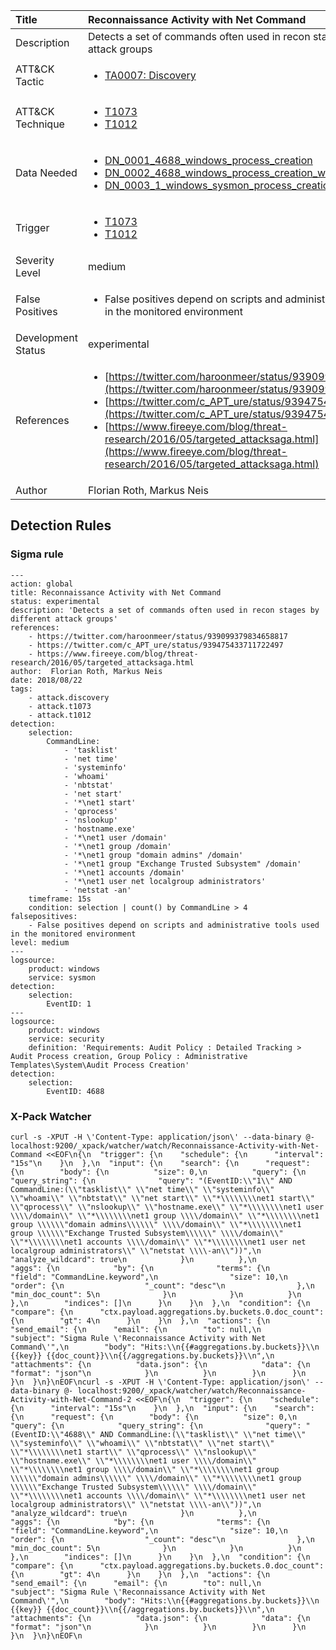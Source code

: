 | Title                | Reconnaissance Activity with Net Command                                                                                                                                                 |
|:---------------------|:------------------------------------------------------------------------------------------------------------------------------------------------------------|
| Description          | Detects a set of commands often used in recon stages by different attack groups                                                                                                                                           |
| ATT&amp;CK Tactic    | <ul><li>[TA0007: Discovery](https://attack.mitre.org/tactics/TA0007)</li></ul>  |
| ATT&amp;CK Technique | <ul><li>[T1073](https://attack.mitre.org/tactics/T1073)</li><li>[T1012](https://attack.mitre.org/tactics/T1012)</li></ul>                             |
| Data Needed          | <ul><li>[DN_0001_4688_windows_process_creation](../Data_Needed/DN_0001_4688_windows_process_creation.md)</li><li>[DN_0002_4688_windows_process_creation_with_commandline](../Data_Needed/DN_0002_4688_windows_process_creation_with_commandline.md)</li><li>[DN_0003_1_windows_sysmon_process_creation](../Data_Needed/DN_0003_1_windows_sysmon_process_creation.md)</li></ul>                                                         |
| Trigger              | <ul><li>[T1073](../Triggering/T1073.md)</li><li>[T1012](../Triggering/T1012.md)</li></ul>  |
| Severity Level       | medium                                                                                                                                                 |
| False Positives      | <ul><li>False positives depend on scripts and administrative tools used in the monitored environment</li></ul>                                                                  |
| Development Status   | experimental                                                                                                                                                |
| References           | <ul><li>[https://twitter.com/haroonmeer/status/939099379834658817](https://twitter.com/haroonmeer/status/939099379834658817)</li><li>[https://twitter.com/c_APT_ure/status/939475433711722497](https://twitter.com/c_APT_ure/status/939475433711722497)</li><li>[https://www.fireeye.com/blog/threat-research/2016/05/targeted_attacksaga.html](https://www.fireeye.com/blog/threat-research/2016/05/targeted_attacksaga.html)</li></ul>                                                          |
| Author               | Florian Roth, Markus Neis                                                                                                                                                |


## Detection Rules

### Sigma rule

```
---
action: global
title: Reconnaissance Activity with Net Command
status: experimental
description: 'Detects a set of commands often used in recon stages by different attack groups' 
references:
    - https://twitter.com/haroonmeer/status/939099379834658817
    - https://twitter.com/c_APT_ure/status/939475433711722497
    - https://www.fireeye.com/blog/threat-research/2016/05/targeted_attacksaga.html
author:  Florian Roth, Markus Neis
date: 2018/08/22
tags:
    - attack.discovery
    - attack.t1073
    - attack.t1012 
detection:
    selection:
        CommandLine: 
            - 'tasklist'
            - 'net time'
            - 'systeminfo'
            - 'whoami'
            - 'nbtstat'
            - 'net start'
            - '*\net1 start'
            - 'qprocess'
            - 'nslookup'
            - 'hostname.exe'
            - '*\net1 user /domain'
            - '*\net1 group /domain'
            - '*\net1 group "domain admins" /domain'
            - '*\net1 group "Exchange Trusted Subsystem" /domain'
            - '*\net1 accounts /domain' 
            - '*\net1 user net localgroup administrators' 
            - 'netstat -an'
    timeframe: 15s 
    condition: selection | count() by CommandLine > 4
falsepositives: 
    - False positives depend on scripts and administrative tools used in the monitored environment
level: medium
---
logsource:
    product: windows
    service: sysmon
detection:
    selection:
        EventID: 1
---
logsource:
    product: windows
    service: security
    definition: 'Requirements: Audit Policy : Detailed Tracking > Audit Process creation, Group Policy : Administrative Templates\System\Audit Process Creation'
detection:
    selection:
        EventID: 4688

```








### X-Pack Watcher

```
curl -s -XPUT -H \'Content-Type: application/json\' --data-binary @- localhost:9200/_xpack/watcher/watch/Reconnaissance-Activity-with-Net-Command <<EOF\n{\n  "trigger": {\n    "schedule": {\n      "interval": "15s"\n    }\n  },\n  "input": {\n    "search": {\n      "request": {\n        "body": {\n          "size": 0,\n          "query": {\n            "query_string": {\n              "query": "(EventID:\\"1\\" AND CommandLine:(\\"tasklist\\" \\"net time\\" \\"systeminfo\\" \\"whoami\\" \\"nbtstat\\" \\"net start\\" \\"*\\\\\\\\net1 start\\" \\"qprocess\\" \\"nslookup\\" \\"hostname.exe\\" \\"*\\\\\\\\net1 user \\\\/domain\\" \\"*\\\\\\\\net1 group \\\\/domain\\" \\"*\\\\\\\\net1 group \\\\\\"domain admins\\\\\\" \\\\/domain\\" \\"*\\\\\\\\net1 group \\\\\\"Exchange Trusted Subsystem\\\\\\" \\\\/domain\\" \\"*\\\\\\\\net1 accounts \\\\/domain\\" \\"*\\\\\\\\net1 user net localgroup administrators\\" \\"netstat \\\\-an\\"))",\n              "analyze_wildcard": true\n            }\n          },\n          "aggs": {\n            "by": {\n              "terms": {\n                "field": "CommandLine.keyword",\n                "size": 10,\n                "order": {\n                  "_count": "desc"\n                },\n                "min_doc_count": 5\n              }\n            }\n          }\n        },\n        "indices": []\n      }\n    }\n  },\n  "condition": {\n    "compare": {\n      "ctx.payload.aggregations.by.buckets.0.doc_count": {\n        "gt": 4\n      }\n    }\n  },\n  "actions": {\n    "send_email": {\n      "email": {\n        "to": null,\n        "subject": "Sigma Rule \'Reconnaissance Activity with Net Command\'",\n        "body": "Hits:\\n{{#aggregations.by.buckets}}\\n {{key}} {{doc_count}}\\n{{/aggregations.by.buckets}}\\n",\n        "attachments": {\n          "data.json": {\n            "data": {\n              "format": "json"\n            }\n          }\n        }\n      }\n    }\n  }\n}\nEOF\ncurl -s -XPUT -H \'Content-Type: application/json\' --data-binary @- localhost:9200/_xpack/watcher/watch/Reconnaissance-Activity-with-Net-Command-2 <<EOF\n{\n  "trigger": {\n    "schedule": {\n      "interval": "15s"\n    }\n  },\n  "input": {\n    "search": {\n      "request": {\n        "body": {\n          "size": 0,\n          "query": {\n            "query_string": {\n              "query": "(EventID:\\"4688\\" AND CommandLine:(\\"tasklist\\" \\"net time\\" \\"systeminfo\\" \\"whoami\\" \\"nbtstat\\" \\"net start\\" \\"*\\\\\\\\net1 start\\" \\"qprocess\\" \\"nslookup\\" \\"hostname.exe\\" \\"*\\\\\\\\net1 user \\\\/domain\\" \\"*\\\\\\\\net1 group \\\\/domain\\" \\"*\\\\\\\\net1 group \\\\\\"domain admins\\\\\\" \\\\/domain\\" \\"*\\\\\\\\net1 group \\\\\\"Exchange Trusted Subsystem\\\\\\" \\\\/domain\\" \\"*\\\\\\\\net1 accounts \\\\/domain\\" \\"*\\\\\\\\net1 user net localgroup administrators\\" \\"netstat \\\\-an\\"))",\n              "analyze_wildcard": true\n            }\n          },\n          "aggs": {\n            "by": {\n              "terms": {\n                "field": "CommandLine.keyword",\n                "size": 10,\n                "order": {\n                  "_count": "desc"\n                },\n                "min_doc_count": 5\n              }\n            }\n          }\n        },\n        "indices": []\n      }\n    }\n  },\n  "condition": {\n    "compare": {\n      "ctx.payload.aggregations.by.buckets.0.doc_count": {\n        "gt": 4\n      }\n    }\n  },\n  "actions": {\n    "send_email": {\n      "email": {\n        "to": null,\n        "subject": "Sigma Rule \'Reconnaissance Activity with Net Command\'",\n        "body": "Hits:\\n{{#aggregations.by.buckets}}\\n {{key}} {{doc_count}}\\n{{/aggregations.by.buckets}}\\n",\n        "attachments": {\n          "data.json": {\n            "data": {\n              "format": "json"\n            }\n          }\n        }\n      }\n    }\n  }\n}\nEOF\n
```




